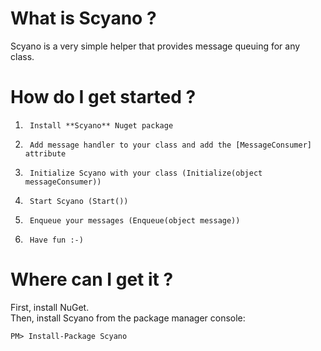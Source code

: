 What is Scyano ?
===============
Scyano is a very simple helper that provides message queuing for any class.

How do I get started ?
======================
1. 		Install **Scyano** Nuget package
2. 		Add message handler to your class and add the [MessageConsumer] attribute
3. 		Initialize Scyano with your class (Initialize(object messageConsumer))
4.		Start Scyano (Start())
5.		Enqueue your messages (Enqueue(object message))
6.		Have fun :-)   

Where can I get it ?
====================
First, install NuGet.  
Then, install Scyano from the package manager console:

`PM> Install-Package Scyano`  
